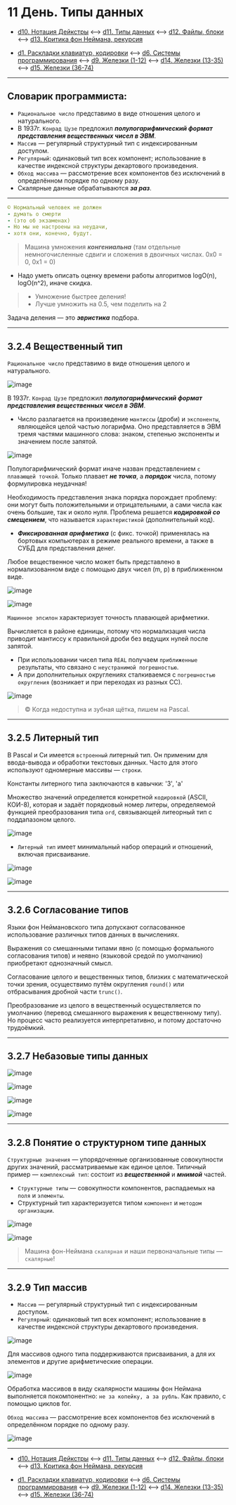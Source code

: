 # 11 День. Типы данных

- [d10. Нотация Дейкстры](https://mai-806.github.io/fund-wiki/1sem/day10.html) <--> [d11. Типы данных](https://mai-806.github.io/fund-wiki/1sem/day11.html) <--> [d12. Файлы, блоки](https://mai-806.github.io/fund-wiki/1sem/day12.html) <--> [d13. Критика фон Неймана, рекурсия](https://mai-806.github.io/fund-wiki/1sem/day13.html)

- [d1. Раскладки клавиатур, кодировки](https://mai-806.github.io/fund-wiki/1sem/day1.html) <--> [d6. Системы программирования](https://mai-806.github.io/fund-wiki/1sem/day6_2.html) <--> [d9. Железки (1-12)](https://mai-806.github.io/fund-wiki/1sem/day9.html) <--> [d14. Железки (13-35)](https://mai-806.github.io/fund-wiki/1sem/day14.html) <--> [d15. Железки (36-74)](https://mai-806.github.io/fund-wiki/1sem/day15.html) 

***

## Словарик программиста:

- `Рациональное число` представимо в виде отношения целого и натурального.
- В 1937г. `Конрад Цузе` предложил ***полулогарифмический формат представления вещественных чисел в ЭВМ***.
- `Массив` — регулярный структурный тип с индексированным доступом.
- `Регулярный`: одинаковый тип всех компонент; использование в качестве индексной структуры декартового произведения.
- `Обход массива` — рассмотрение всех компонентов без исключений в определённом порядке по одному разу.
- Скалярные данные обрабатываются ***за раз***.


***

```yaml
© Нормальный человек не должен
- думать о смерти 
- (это об экзаменах)
- Но мы не настроены на неудачи,
- хотя они, конечно, будут.
```

> Машина умножения ***конгениальна*** (там отдельные немногочисленные сдвиги и сложения в двоичных числах. 0х0 = 0, 0х1 = 0)

- Надо уметь описать оценку времени работы алгоритмов logO(n), logO(n^2), иначе скидка.

> - Умножение быстрее деления!
> - Лучше умножить на 0.5, чем поделить на 2

Задача деления — это ***эвристика*** подбора.

***

## 3.2.4 Вещественный тип

`Рациональное число` представимо в виде отношения целого и натурального.

![image](https://user-images.githubusercontent.com/113284506/211208582-21601c48-a038-43d4-8b47-79602828fac3.png)

В 1937г. `Конрад Цузе` предложил ***полулогарифмический формат представления вещественных чисел в ЭВМ***.

- Число разлагается на произведение `мантиссы` (дроби) и `экспоненты`, являющейся целой частью логарифма. 
Оно представляется в ЭВМ тремя частями машинного слова: знаком, степенью экспоненты и значением после запятой.

![image](https://user-images.githubusercontent.com/113284506/211209065-54116a48-b053-4b98-bcfb-b8705f7c23d7.png)

Полулогарифмический формат иначе назван представлением `с плавающей точкой`. 
Только плавает ***не точка***, а ***порядок*** числа, потому формулировка неудачная!

Необходимость представления знака порядка порождает проблему: они могут быть положительными и отрицательными, а сами числа как очень большие, так и около нуля.
Проблема решается ***кодировкой со смещением***, что называется `характеристикой` (дополнительный код).

- ***Фиксированная арифметика*** (с фикс. точкой) применялась на бортовых компьютерах в режиме реального времени, а также в СУБД для представления денег. 

Любое вещественное число может быть представлено в нормализованном виде с помощью двух чисел (m, p) в приближенном виде.

![image](https://user-images.githubusercontent.com/113284506/211209741-04c44218-98d5-4571-98bf-b8c8608eb119.png)


![image](https://user-images.githubusercontent.com/113284506/211209781-be002ac3-905c-453c-b539-b0773abca284.png)

`Машинное эпсилон` характеризует точность плавающей арифметики. 

Вычисляется в районе единицы, потому что нормализация числа приводит мантиссу к правильной дроби без ведущих нулей после запятой.

- При использовании чисел типа `REAL` получаем `приближенные` результаты, что связано с `неустранимой погрешностью`.
- А при дополнительных округлениях сталкиваемся с `погрешностью округления` (возникает и при переходах из разных СС).


![image](https://user-images.githubusercontent.com/113284506/211210234-bb5b29fe-55c0-4181-add2-a713c9dd94c3.png)

> © Когда недоступна и зубная щётка, пишем на Pascal.

***

## 3.2.5 Литерный тип

В Pascal и Cи имеется `встроенный` литерный тип. Он применим для ввода-вывода и обработки текстовых данных. 
Часто для этого используют одномерные массивы — `строки`.

Константы литерного типа заключаются в кавычки: '3', 'a'

Множество значений определяется конкретной `кодировкой` (ASCII, КОИ-8), которая и задаёт порядковый номер литеры, определяемой функцией преобразования типа `ord`, связывающей литеорный тип с поддапазоном целого.

![image](https://user-images.githubusercontent.com/113284506/217339709-ef175715-5edc-43d2-9401-8f211116d802.png)

- `Литерный тип` имеет минимальный набор операций и отношений, включая присваивание.

![image](https://user-images.githubusercontent.com/113284506/217339808-ec51d2c5-9257-4910-8d4b-9b2cb7f424e4.png)

![image](https://user-images.githubusercontent.com/113284506/217339829-cdc8f897-4e8d-458e-87b9-3ed8e14c98e6.png)

***

## 3.2.6 Согласование типов

Языки фон Неймановского типа допускают согласованное использование различных типов данных в вычислениях.

Выражения со смешанными типами явно (с помощью формального согласования типов) и неявно (языковой средой по умолчанию) приобретают однозначный смысл.

Согласование целого и вещественных типов, близких с математической точки зрения, осуществимо путём округления `round()` или отбрасывания дробной части `trunc()`.

Преобразование из целого в вещественный осуществляется по умолчанию (перевод смешанного выражения к вещественному типу).
Но процесс часто реализуется интерпретативно, и потому достаточно трудоёмкий.

***

## 3.2.7 Небазовые типы данных

![image](https://user-images.githubusercontent.com/113284506/211145526-673e12d7-60e0-4759-8377-21bc03bc9a15.png)

![image](https://user-images.githubusercontent.com/113284506/217341247-ee4f1f87-52c2-49f2-b2b0-51712a1b72c5.png)

![image](https://user-images.githubusercontent.com/113284506/217341294-6a2ceb8a-4242-4db7-8fb4-1fe78f3ae903.png)

![image](https://user-images.githubusercontent.com/113284506/217341374-72a19453-b69b-4d11-86d1-0b46c9558209.png)

***

## 3.2.8 Понятие о структурном типе данных

`Структурные значения` — упорядоченные организованные совокупности других значений, рассматриваемые как единое целое.
Типичный пример — `комплексный тип`: состоит из ***вещественной*** и ***мнимой*** частей.

- `Структурные типы` — совокупности компонентов, распадаемых на `поля` и `элементы`.
- Структурный тип характеризуется типом `компонент` и `методом организации`.


![image](https://user-images.githubusercontent.com/113284506/211211868-7aba7841-c272-4f52-9480-20b732307565.png)


![image](https://user-images.githubusercontent.com/113284506/211211844-bc4511d8-27d8-4c8d-b0b3-e170bd643215.png)



> Машина фон-Неймана `скалярная` и наши первоначальные типы — `скалярные`!

***

## 3.2.9 Тип массив

- `Массив` — регулярный структурный тип с индексированным доступом.
- `Регулярный`: одинаковый тип всех компонент; использование в качестве индексной структуры декартового произведения.

![image](https://user-images.githubusercontent.com/113284506/217341999-963a4f2c-c405-4265-84c3-a0aabb81a98c.png)

Для массивов одного типа поддерживаются присваивания, а для их элементов и другие арифметические операции.

![image](https://user-images.githubusercontent.com/113284506/217342071-6c4bc36f-3ebb-4039-99d0-18f50fc4a7ec.png)

Обработка массивов в виду скалярности машины фон Неймана выполняется покомпонентно: `не за копейку, а за рубль`.
Как правило, с помощью циклов for.

`Обход массива` — рассмотрение всех компонентов без исключений в определённом порядке по одному разу.

![image](https://user-images.githubusercontent.com/113284506/211211733-9d3c52ad-4f6f-4ad1-ae0c-09c9f6c2d674.png)

***

- [d10. Нотация Дейкстры](https://mai-806.github.io/fund-wiki/1sem/day10.html) <--> [d11. Типы данных](https://mai-806.github.io/fund-wiki/1sem/day11.html) <--> [d12. Файлы, блоки](https://mai-806.github.io/fund-wiki/1sem/day12.html) <--> [d13. Критика фон Неймана, рекурсия](https://mai-806.github.io/fund-wiki/1sem/day13.html)

- [d1. Раскладки клавиатур, кодировки](https://mai-806.github.io/fund-wiki/1sem/day1.html) <--> [d6. Системы программирования](https://mai-806.github.io/fund-wiki/1sem/day6_2.html) <--> [d9. Железки (1-12)](https://mai-806.github.io/fund-wiki/1sem/day9.html) <--> [d14. Железки (13-35)](https://mai-806.github.io/fund-wiki/1sem/day14.html) <--> [d15. Железки (36-74)](https://mai-806.github.io/fund-wiki/1sem/day15.html) 
